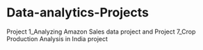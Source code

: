 # Data-analytics-Projects
Project 1_Analyzing Amazon Sales data project and Project 7_Crop Production Analysis in India project
